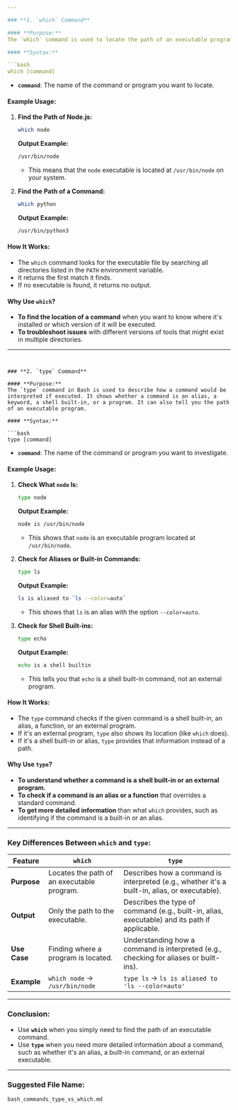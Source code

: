 ```yaml
---

### **1. `which` Command**

#### **Purpose:**
The `which` command is used to locate the path of an executable program. It checks the directories listed in the `PATH` environment variable and returns the path of the executable file that would have been executed if the program name had been entered at the command prompt.

#### **Syntax:**

```bash
which [command]
```

- **`command`**: The name of the command or program you want to locate.

#### **Example Usage:**

1. **Find the Path of Node.js:**

   ```bash
   which node
   ```

   **Output Example:**
   ```bash
   /usr/bin/node
   ```

   - This means that the `node` executable is located at `/usr/bin/node` on your system.

2. **Find the Path of a Command:**

   ```bash
   which python
   ```

   **Output Example:**
   ```bash
   /usr/bin/python3
   ```

#### **How It Works:**
- The `which` command looks for the executable file by searching all directories listed in the `PATH` environment variable.
- It returns the first match it finds.
- If no executable is found, it returns no output.

#### **Why Use `which`?**

- **To find the location of a command** when you want to know where it's installed or which version of it will be executed.
- **To troubleshoot issues** with different versions of tools that might exist in multiple directories.

---
```


### **2. `type` Command**

#### **Purpose:**
The `type` command in Bash is used to describe how a command would be interpreted if executed. It shows whether a command is an alias, a keyword, a shell built-in, or a program. It can also tell you the path of an executable program.

#### **Syntax:**

```bash
type [command]
```

- **`command`**: The name of the command or program you want to investigate.

#### **Example Usage:**

1. **Check What `node` Is:**

   ```bash
   type node
   ```

   **Output Example:**
   ```bash
   node is /usr/bin/node
   ```

   - This shows that `node` is an executable program located at `/usr/bin/node`.

2. **Check for Aliases or Built-in Commands:**

   ```bash
   type ls
   ```

   **Output Example:**
   ```bash
   ls is aliased to `ls --color=auto`
   ```

   - This shows that `ls` is an alias with the option `--color=auto`.

3. **Check for Shell Built-ins:**

   ```bash
   type echo
   ```

   **Output Example:**
   ```bash
   echo is a shell builtin
   ```

   - This tells you that `echo` is a shell built-in command, not an external program.

#### **How It Works:**
- The `type` command checks if the given command is a shell built-in, an alias, a function, or an external program.
- If it's an external program, `type` also shows its location (like `which` does).
- If it's a shell built-in or alias, `type` provides that information instead of a path.

#### **Why Use `type`?**

- **To understand whether a command is a shell built-in or an external program.**
- **To check if a command is an alias or a function** that overrides a standard command.
- **To get more detailed information** than what `which` provides, such as identifying if the command is a built-in or an alias.

---

### **Key Differences Between `which` and `type`:**

| Feature            | `which`                                      | `type`                                     |
|--------------------|----------------------------------------------|--------------------------------------------|
| **Purpose**        | Locates the path of an executable program.   | Describes how a command is interpreted (e.g., whether it's a built-in, alias, or executable). |
| **Output**         | Only the path to the executable.             | Describes the type of command (e.g., built-in, alias, executable) and its path if applicable. |
| **Use Case**       | Finding where a program is located.          | Understanding how a command is interpreted (e.g., checking for aliases or built-ins). |
| **Example**        | `which node` → `/usr/bin/node`               | `type ls` → `ls is aliased to 'ls --color=auto'` |

---

### **Conclusion:**

- Use **`which`** when you simply need to find the path of an executable command.
- Use **`type`** when you need more detailed information about a command, such as whether it's an alias, a built-in command, or an external executable.

---

### **Suggested File Name:**

`bash_commands_type_vs_which.md`